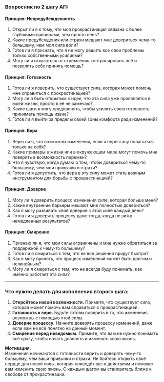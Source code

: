 ### Вопросник по 2 шагу АП:

#### Принцип: **Непредубежденность**  
1. Открыт ли я к тому, что моя прокрастинация связана с более глубокими причинами, чем просто лень?  
2. Какие предубеждения или страхи мешают мне довериться чему-то большему, чем моя сила воли?  
3. Готов ли я признать, что я не могу решить все свои проблемы только собственными усилиями?  
4. Могу ли я отказаться от стремления контролировать всё и позволить себе принять помощь?

#### Принцип: **Готовность**  
1. Готов ли я поверить, что существует сила, которая может помочь мне справиться с прокрастинацией?  
2. Могу ли я быть открытым к идее, что эта сила уже проявляется в моей жизни, просто я её не замечаю?  
3. Какие шаги я могу предпринять, чтобы усилить свою готовность принимать помощь извне?  
4. Готов ли я выйти за пределы своей зоны комфорта ради изменений?

#### Принцип: **Вера**  
1. Верю ли я, что возможны изменения, если я перестану полагаться только на себя?  
2. Какие примеры в жизни или в окружающем мире могут помочь мне поверить в возможность перемен?  
3. Что я чувствую, когда думаю о том, чтобы довериться чему-то большему, чем мои привычки и страхи?  
4. Готов ли я допустить, что вера в эту силу может стать важным инструментом для борьбы с прокрастинацией?

#### Принцип: **Доверие**  
1. Могу ли я доверить процесс изменения силе, которая больше меня?  
2. Какие внутренние барьеры мешают мне полностью довериться?  
3. Как я могу развивать своё доверие к этой силе каждый день?  
4. Готов ли я доверять процессу даже тогда, когда не вижу немедленных результатов?

#### Принцип: **Смирение**  
1. Признаю ли я, что мои силы ограничены и мне нужно обратиться за поддержкой к чему-то большему?  
2. Готов ли я смириться с тем, что не все решения придут быстро?  
3. Как я могу принять, что процесс изменений может быть долгим и нелинейным?  
4. Могу ли я смириться с тем, что не всегда буду понимать, как именно работает эта сила?

---

### Что нужно делать для исполнения второго шага:
1. **Откройтесь новой возможности.** Примите, что существует сила, которая может помочь вам справиться с прокрастинацией.
2. **Готовность к вере.** Будьте готовы поверить в то, что изменения возможны с помощью этой силы.
3. **Доверие процессу.** Начните доверять процессу изменений, даже если вам не всё понятно на данный момент.
4. **Смирение перед неведомым.** Примите, что вам не нужно понимать всё сразу, чтобы начать доверять и изменять свою жизнь.

**Мотивация:**  
Изменения начинаются с готовности верить и доверять чему-то большему, чем ваши привычки и страхи. Не бойтесь открыть своё сердце для новой силы, которая приведёт вас к действиям и поможет вам изменить свою жизнь. С каждым шагом вы становитесь ближе к свободе от прокрастинации.
